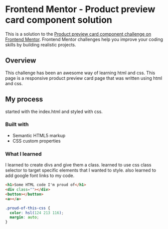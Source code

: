 # Frontend Mentor - Product preview card component solution

This is a solution to the [Product preview card component challenge on Frontend Mentor](https://www.frontendmentor.io/challenges/product-preview-card-component-GO7UmttRfa). Frontend Mentor challenges help you improve your coding skills by building realistic projects. 



## Overview
This challenge has been an awesome way of learning html and css. This page is a responsive product preview card page that was written using html and css.


## My process

started with the index.html and styled with css.

### Built with

- Semantic HTML5 markup
- CSS custom properties

### What I learned

I learned to create divs and give them a class.
learned to use css class selector to target specific elements that I wanted to style.
also  learned to add google font links to my code.


```html
<h1>Some HTML code I'm proud of</h1>
<div class=""></div>
<button></button>
<a></a>
```
```css
.proud-of-this-css {
  color: hsl(124 213 116);
  margin: auto;
}
```

